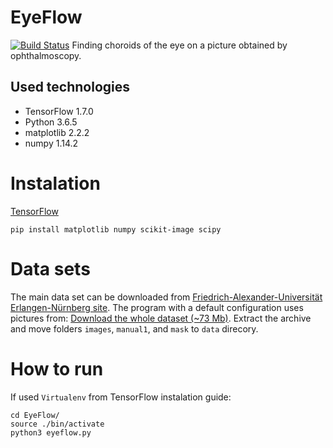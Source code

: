 # EyeFlow
[![Build Status](https://travis-ci.org/zperkowski/EyeFlow.svg?branch=master)](https://travis-ci.org/zperkowski/EyeFlow)
Finding choroids of the eye on a picture obtained by ophthalmoscopy.

## Used technologies
 * TensorFlow 1.7.0
 * Python 3.6.5
 * matplotlib 2.2.2
 * numpy 1.14.2

# Instalation

[TensorFlow](https://www.tensorflow.org/install/)

```
pip install matplotlib numpy scikit-image scipy
```

# Data sets
The main data set can be downloaded from [Friedrich-Alexander-Universität Erlangen-Nürnberg site](https://www5.cs.fau.de/research/data/fundus-images/).
The program with a default configuration uses pictures from: [Download the whole dataset (~73 Mb)](https://www5.cs.fau.de/fileadmin/research/datasets/fundus-images/all.zip).
Extract the archive and move folders `images`, `manual1`, and `mask` to `data` direcory.

# How to run
If used `Virtualenv` from TensorFlow instalation guide:

```
cd EyeFlow/
source ./bin/activate
python3 eyeflow.py
```
